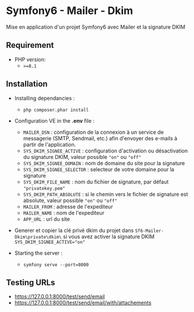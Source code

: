 # Symfony6 - Mailer - Dkim
Mise en application d'un projet Symfony6 avec Mailer et la signature DKIM

## Requirement
- PHP version:
	- `>=8.1`

## Installation
- Installing dependancies :
	- `php composer.phar install`

- Configuration VE in the **.env** file :
	- `MAILER_DSN` :  configuration de la connexion à un service de messagerie (SMTP, Sendmail, etc.) afin d'envoyer des e-mails à partir de l'application.
	- `SYS_DKIM_SIGNEE_ACTIVE` : configuration d'activation ou désactivation du signature DKIM, valeur possible `"on"` ou `"off"`
	- `SYS_DKIM_SIGNEE_DOMAIN` : nom de domaine du site pour la signature
	- `SYS_DKIM_SIGNEE_SELECTOR` : selecteur de votre domaine pour la signature
	- `SYS_DKIM_FILE_NAME` : nom du fichier de signature, par défaut `"privatekey.pem"`
	- `SYS_DKIM_PATH_ABSOLUTE` : si le chemin vers le fichier de signature est absolute, valeur possible `"on"` ou `"off"`
	- `MAILER_FROM` : adresse de l'expediteur
	- `MAILER_NAME` : nom de l'expediteur
	- `APP_URL` : url du site

- Generer et copier la clé privé dkim du projet dans `Sf6-Mailer-Dkim\private\dkim\` si vous avez activer la signature DKIM `SYS_DKIM_SIGNEE_ACTIVE="on"`

- Starting the server :
	- `symfony serve --port=8000`

## Testing URLs
- https://127.0.0.1:8000/test/send/email
- https://127.0.0.1:8000/test/send/email/with/attachements